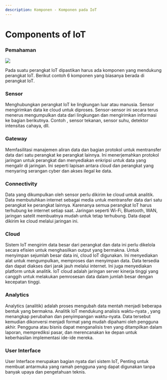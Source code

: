 ```yaml
---
description: Komponen - Komponen pada IoT
---
```


# Components of IoT

### Pemahaman

![](https://lh6.googleusercontent.com/jvLlfaYPVcBPfRDh7Ae5uRcIM-cfKC7zgb81FnCAICzJ5GrYuEQF8Xr0Igm9q7XYGZ2YZPUnuD0-07AUgwHijnEw2Z55mNsGVCzeXdMAD7LUis3cW1wVY69BJPABVUar6lykHbk)

Pada suatu perangkat IoT dipastikan harus ada komponen yang mendukung perangkat IoT. Berikut contoh 6 komponen yang biasanya berada di perangkat IoT.

### Sensor

Menghubungkan perangkat IoT ke lingkungan luar atau manusia. Sensor mengirimkan data ke cloud untuk diproses. Sensor-sensor ini secara terus menerus mengumpulkan data dari lingkungan dan mengirimkan informasi ke bagian berikutnya. Contoh , sensor tekanan, sensor suhu, detektor intensitas cahaya, dll.

### Gateway

Memfasilitasi manajemen aliran data dan bagian protokol untuk mentransfer data dari satu perangkat ke perangkat lainnya. Ini menerjemahkan protokol jaringan untuk perangkat dan menyediakan enkripsi untuk data yang mengalir di jaringan. Ini seperti lapisan antara cloud dan perangkat yang menyaring serangan cyber dan akses ilegal ke data.

### Connectivity

Data yang dikumpulkan oleh sensor perlu dikirim ke cloud untuk analitik. Data membutuhkan internet sebagai media untuk mentransfer data dari satu perangkat ke perangkat lainnya. Karenanya semua perangkat IoT harus terhubung ke internet setiap saat. Jaringan seperti Wi-Fi, Bluetooth, WAN, jaringan satelit membuatnya mudah untuk tetap terhubung. Data dapat dikirim ke cloud melalui jaringan ini.

### Cloud

Sistem IoT mengirim data besar dari perangkat dan data ini perlu dikelola secara efisien untuk menghasilkan output yang bermakna. Untuk menyimpan sejumlah besar data ini, cloud IoT digunakan. Ini menyediakan alat untuk mengumpulkan, memproses dan menyimpan data. Data tersedia dan dapat diakses dari jarak jauh melalui internet. Ini juga menyediakan platform untuk analitik. IoT cloud adalah jaringan server kinerja tinggi yang canggih untuk melakukan pemrosesan data dalam jumlah besar dengan kecepatan tinggi.

### Analytics

Analytics \(analitik\) adalah proses mengubah data mentah menjadi beberapa bentuk yang bermakna. Analitik IoT mendukung analisis waktu-nyata , yang menangkap perubahan dan penyimpangan waktu-nyata. Data tersebut kemudian dikonversi menjadi format yang mudah dipahami oleh pengguna akhir. Pengguna atau bisnis dapat menganalisis tren yang ditampilkan dalam laporan, memprediksi pasar, dan merencanakan ke depan untuk keberhasilan implementasi ide-ide mereka.

### User Interface

User Interface merupakan bagian nyata dari sistem IoT, Penting untuk membuat antarmuka yang ramah pengguna yang dapat digunakan tanpa banyak upaya dan pengetahuan teknis.

